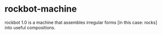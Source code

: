 # rockbot-machine
rockbot 1.0 is a machine that assembles irregular forms [in this case: rocks] into useful compositions.
